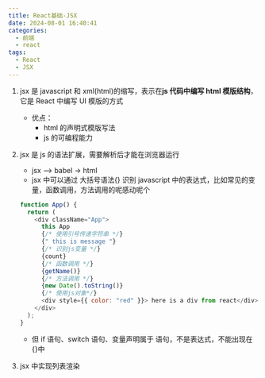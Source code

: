 ```yaml
---
title: React基础-JSX
date: 2024-08-01 16:40:41
categories:
  - 前端
  - react
tags:
  - React
  - JSX
---
```


1. jsx 是 javascript 和 xml(html)的缩写，表示在**js 代码中编写 html 模版结构**，它是 React 中编写 UI 模版的方式
   - 优点：
     - html 的声明式模版写法
     - js 的可编程能力
2. jsx 是 js 的语法扩展，需要解析后才能在浏览器运行

   - jsx --> babel -> html
   - jsx 中可以通过 大括号语法{} 识别 javascript 中的表达式，比如常见的变量，函数调用，方法调用的呢感动呢个

   ```js
   function App() {
     return (
       <div className="App">
         this App
         {/* 使用引号传递字符串 */}
         {" this is message "}
         {/* 识别js变量 */}
         {count}
         {/* 函数调用 */}
         {getName()}
         {/* 方法调用 */}
         {new Date().toString()}
         {/* 使用js对象*/}
         <div style={{ color: "red" }}> here is a div from react</div>
       </div>
     );
   }
   ```

   - 但 if 语句、switch 语句、变量声明属于 语句，不是表达式，不能出现在{}中

3. jsx 中实现列表渲染
